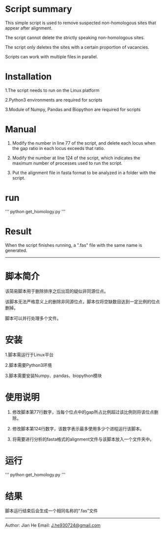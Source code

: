 # Script summary
This simple script is used to remove suspected non-homologous sites that appear after alignment.

The script cannot delete the strictly speaking non-homologous sites. 

The script only deletes the sites with a certain proportion of vacancies.

Scripts can work with multiple files in parallel.


# Installation
1.The script needs to run on the Linux platform

2.Python3 environments are required for scripts

3.Module of Numpy, Pandas and Biopython are required for scripts


# Manual
1. Modify the number in line 77 of the script, and delete each locus when the gap ratio in each locus exceeds that ratio.

2. Modify the number at line 124 of the script, which indicates the maximum number of processes used to run the script.

3. Put the alignment file in fasta format to be analyzed in a folder with the script.


# run
'''
python get_homology.py
'''


# Result

When the script finishes running, a ".fas" file with the same name is generated.

----------



# 脚本简介
该简易脚本用于删除排序之后出现的疑似非同源位点。

该脚本无法严格意义上的删除非同源位点，脚本仅将空缺数目达到一定比例的位点删掉。

脚本可以并行处理多个文件。

# 安装
1.脚本需运行于Linux平台

2.脚本需要Python3环境

3.脚本需要安装Numpy、pandas、biopython模块


# 使用说明
1. 修改脚本第77行数字，当每个位点中的gap所占比例超过该比例则将该位点删除。

2. 修改脚本第124行数字，该数字表示最多使用多少个进程运行该脚本。

3. 将需要进行分析的fasta格式的alignment文件与该脚本放入一个文件夹中。



# 运行
'''
python get_homology.py
'''


# 结果
脚本运行结束后会生成一个相同名称的“.fas”文件

-------



Author: Jian He
Email: J.he930724@gmail.com

